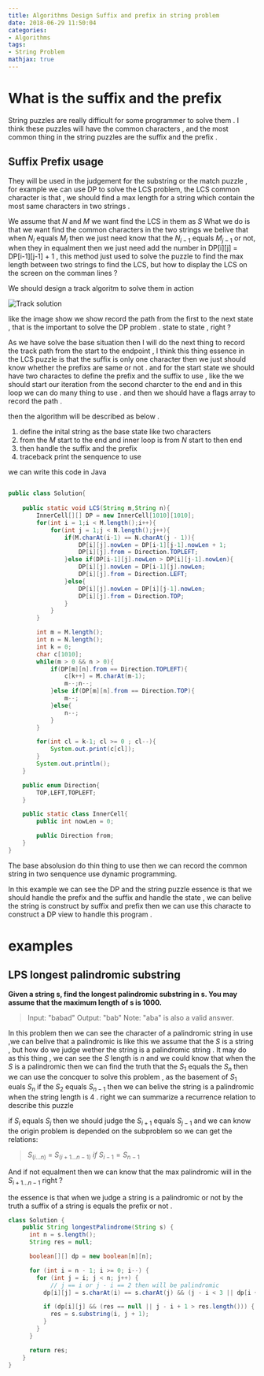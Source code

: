 ```yaml
---
title: Algorithms Design Suffix and prefix in string problem
date: 2018-06-29 11:50:04
categories:
- Algorithms
tags:
- String Problem
mathjax: true
---
```


# What is the suffix and the prefix 

String puzzles are really difficult for some programmer to solve them . I think these puzzles will have the common characters , and the most common thing in the string puzzles are the suffix and the prefix .

<!--more-->

## Suffix Prefix usage 

They will be used in the judgement for the substring or the match puzzle , for example we can use DP to solve the LCS problem, the LCS common character is that , we should find a max length for a string which contain the most same characters in two strings .

We assume that $N$ and $M$ we want find the LCS in them as $S$ 
What we do is that we want find the common characters in the two strings we belive that when $N_i$ equals $M_j$ then we just need know that the $N_{i-1}$ equals $M_{j-1}$ or not, when they in equalment then we just need add the number in DP[i][j] = DP[i-1][j-1] + 1 , this method just used to solve the puzzle to find the max length between two strings to find the LCS, but how to display the LCS on the screen on the comman lines ? 

We should design a track algoritm to solve them in action 

![Track solution](http://ww1.sinaimg.cn/large/0079qc5pgy1fsrx95fxzvj30ae0aotad.jpg)

like the image show we show record the path from the first to the next state , that is the important to solve the DP problem . state to state , right ?

As we have solve the base situation then I will do the next thing to record the track path from the start to the endpoint , I think this thing essence in the LCS puzzle is that the suffix is only one character then we just should know whether the prefixs are same or not . and for the start state we should have two charactes to define the prefix and the suffix to use , like the we should start our iteration from the second charcter to the end and in this loop we can do many thing to use . and then we should have a flags array to record the path .


then the algorithm will be described as below .

1. define the inital string as the base state like two characters 
2. from the $M$ start to the end and inner loop is from $N$ start to then end 
3. then handle the suffix and the prefix 
4. traceback print the senquence to use 

we can write this code in Java

```java

public class Solution{
    
    public static void LCS(String m,String n){
        InnerCell[][] DP = new InnerCell[1010][1010];
        for(int i = 1;i < M.length();i++){
            for(int j = 1;j < N.length();j++){
                if(M.charAt(i-1) == N.charAt(j - 1)){
                    DP[i][j].nowLen = DP[i-1][j-1].nowLen + 1;
                    DP[i][j].from = Direction.TOPLEFT;
                }else if(DP[i-1][j].nowLen > DP[i][j-1].nowLen){
                    DP[i][j].nowLen = DP[i-1][j].nowLen;
                    DP[i][j].from = Direction.LEFT;
                }else{
                    DP[i][j].nowLen = DP[i][j-1].nowLen;
                    DP[i][j].from = Direction.TOP;
                }
            }
        }

        int m = M.length();
        int n = N.length();
        int k = 0;
        char c[1010];
        while(m > 0 && n > 0){
            if(DP[m][n].from == Direction.TOPLEFT){
                c[k++] = M.charAt(m-1);
                m--;n--;
            }else if(DP[m][n].from == Direction.TOP){
                m--;
            }else{
                n--;
            }
        }

        for(int cl = k-1; cl >= 0 ; cl--){
            System.out.print(c[cl]);
        }
        System.out.println();
    }

    public enum Direction{
        TOP,LEFT,TOPLEFT;
    }

    public static class InnerCell{
        public int nowLen = 0;

        public Direction from;
    }
}
```

The base absolusion do thin thing to use then we can record the common string in two senquence use dynamic programming.

In this example we can see the DP and the string puzzle essence is that we should handle the prefix and the suffix and handle the state , we can belive the string is construct by suffix and prefix then we can use this characte to construct a DP view to handle this program .

# examples 

## LPS longest palindromic substring

**Given a string s, find the longest palindromic substring in s. You may assume that the maximum length of s is 1000.**

> Input: "babad"
> Output: "bab"
> Note: "aba" is also a valid answer.

In this problem then we can see the character of a palindromic string in use ,we can belive that a palindromic is like this we assume that the $S$ is a string , but how do we judge wether the string is a palindromic string . It may do as this thing , we can see the $S$ length is $n$  and we could know that when the $S$ is a palindromic then we can find the truth that the $S_1$ equals the $S_n$ then we can use the concquer to solve this problem , as the basement of $S_1$ euals $S_n$  if the $S_2$ equals $S_{n-1}$ then we can belive the string is a palindromic when the string length is 4 . right  we can summarize  a recurrence relation to describe this puzzle 

if $S_i$ equals $S_j$ then we should judge the $S_{i+1}$ equals $S_{j-1}$ and we can know the origin problem is depended on the subproblem so we can get the relations:

> $S_{(i...n)}$ = $S_{(i+1...n-1)}$ $if$ $S_{i-1} = S_{n-1}$ 

And if not equalment then we can know that the max palindromic will in the $S_{i+1 ... n-1}$ right ?

the essence is that when we judge a string is a palindromic or not by the truth a suffix of a string is equals the prefix or not .

```java
class Solution {
    public String longestPalindrome(String s) {
      int n = s.length();
      String res = null;

      boolean[][] dp = new boolean[n][n];

      for (int i = n - 1; i >= 0; i--) {
        for (int j = i; j < n; j++) {
            // j == i or j - i == 2 then will be palindromic 
          dp[i][j] = s.charAt(i) == s.charAt(j) && (j - i < 3 || dp[i + 1][j - 1]);

          if (dp[i][j] && (res == null || j - i + 1 > res.length())) {
            res = s.substring(i, j + 1);
          }
        }
      }

      return res;
    }
}
```